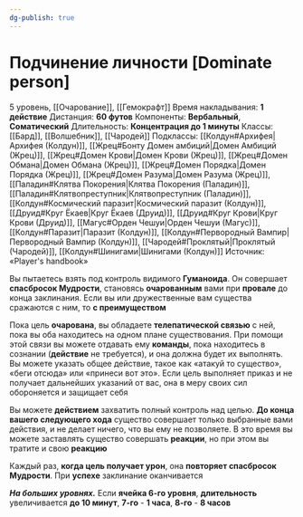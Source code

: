 ```yaml
---
dg-publish: true
---
```

# Подчинение личности [Dominate person]
5 уровень, [[Очарование]], [[Гемокрафт]]
Время накладывания: **1 действие**
Дистанция: **60 футов**
Компоненты: **Вербальный**, **Соматический**
Длительность: **Концентрация до 1 минуты**
Классы: [[Бард]], [[Волшебник]], [[Чародей]]
Подклассы: [[Колдун#Архифея|Архифея (Колдун)]], [[Жрец#Бонту Домен амбиций|Домен Амбиций (Жрец)]], [[Жрец#Домен Крови|Домен Крови (Жрец)]], [[Жрец#Домен Обмана|Домен Обмана (Жрец)]], [[Жрец#Домен Порядка|Домен Порядка (Жрец)]], [[Жрец#Домен Разума|Домен Разума (Жрец)]], [[Паладин#Клятва Покорения|Клятва Покорения (Паладин)]], [[Паладин#Клятвопреступник|Клятвопреступник (Паладин)]], [[Колдун#Космический паразит|Космический паразит (Колдун)]], [[Друид#Круг Ёкаев|Круг Ёкаев (Друид)]], [[Друид#Круг Крови|Круг Крови (Друид)]], [[Магус#Орден Чешуи|Орден Чешуи (Магус)]], [[Колдун#Паразит|Паразит (Колдун)]], [[Колдун#Первородный Вампир|Первородный Вампир (Колдун)]], [[Чародей#Проклятый|Проклятый (Чародей)]], [[Колдун#Шинигами|Шинигами (Колдун)]]
Источник: «Player's handbook»

Вы пытаетесь взять под контроль видимого **Гуманоида**. Он совершает **спасбросок Мудрости**, становясь **очарованным** вами при **провале** до конца заклинания. Если вы или дружественные вам существа сражаются с ним, то **с преимуществом**

Пока цель **очарована**, вы обладаете **телепатической связью** с ней, пока вы оба находитесь на одном плане существования. При помощи этой связи вы можете отдавать ему **команды**, пока находитесь в сознании (**действие** не требуется), и она должна будет их выполнять. Вы можете указать общее действие, такое как «атакуй то существо», «беги отсюда» или «принеси вот это». Если цель выполняет приказ и не получает дальнейших указаний от вас, она в меру своих сил обороняется и защищает себя

Вы можете **действием** захватить полный контроль над целью. **До конца вашего следующего хода** существо совершает только выбранные вами действия, и не делает ничего, что вы ему не позволяете. В это время вы можете заставлять существо совершать **реакции**, но при этом вы тратите и свою **реакцию**

Каждый раз, **когда цель получает урон**, она **повторяет спасбросок Мудрости**. При **успехе** заклинание оканчивается

**_На больших уровнях._** Если **ячейка 6-го уровня**, **длительность** увеличивается **до 10 минут**, **7-го** - **1 часа**, **8-го** - **8 часов**